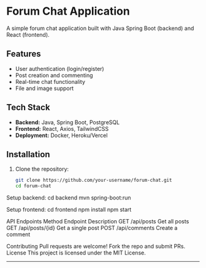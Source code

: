 # Forum Chat Application

A simple forum chat application built with Java Spring Boot (backend) and React (frontend).

## Features
- User authentication (login/register)
- Post creation and commenting
- Real-time chat functionality
- File and image support

## Tech Stack
- **Backend:** Java, Spring Boot, PostgreSQL
- **Frontend:** React, Axios, TailwindCSS
- **Deployment:** Docker, Heroku/Vercel

## Installation
1. Clone the repository:
   ```bash
   git clone https://github.com/your-username/forum-chat.git
   cd forum-chat

Setup backend:
 cd backend
mvn spring-boot:run


Setup frontend:
 cd frontend
npm install
npm start


API Endpoints
Method
Endpoint
Description
GET
/api/posts
Get all posts
GET
/api/posts/{id}
Get a single post
POST
/api/comments
Create a comment

Contributing
Pull requests are welcome! Fork the repo and submit PRs.
License
This project is licensed under the MIT License.

---

